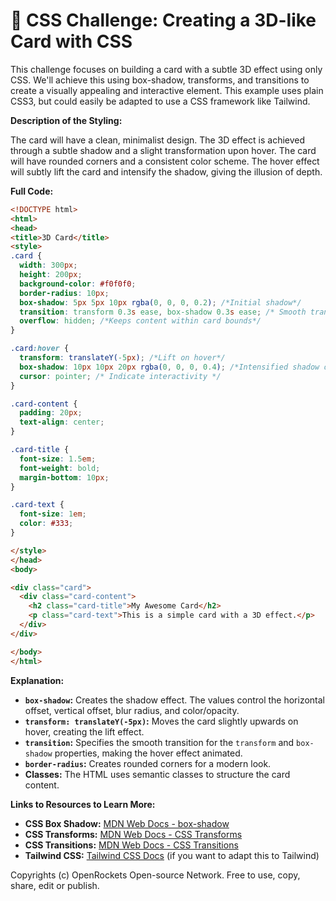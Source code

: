 # 🐞 CSS Challenge:  Creating a 3D-like Card with CSS


This challenge focuses on building a card with a subtle 3D effect using only CSS.  We'll achieve this using box-shadow, transforms, and transitions to create a visually appealing and interactive element.  This example uses plain CSS3, but could easily be adapted to use a CSS framework like Tailwind.


**Description of the Styling:**

The card will have a clean, minimalist design.  The 3D effect is achieved through a subtle shadow and a slight transformation upon hover.  The card will have rounded corners and a consistent color scheme.  The hover effect will subtly lift the card and intensify the shadow, giving the illusion of depth.


**Full Code:**

```html
<!DOCTYPE html>
<html>
<head>
<title>3D Card</title>
<style>
.card {
  width: 300px;
  height: 200px;
  background-color: #f0f0f0;
  border-radius: 10px;
  box-shadow: 5px 5px 10px rgba(0, 0, 0, 0.2); /*Initial shadow*/
  transition: transform 0.3s ease, box-shadow 0.3s ease; /* Smooth transitions */
  overflow: hidden; /*Keeps content within card bounds*/
}

.card:hover {
  transform: translateY(-5px); /*Lift on hover*/
  box-shadow: 10px 10px 20px rgba(0, 0, 0, 0.4); /*Intensified shadow on hover*/
  cursor: pointer; /* Indicate interactivity */
}

.card-content {
  padding: 20px;
  text-align: center;
}

.card-title {
  font-size: 1.5em;
  font-weight: bold;
  margin-bottom: 10px;
}

.card-text {
  font-size: 1em;
  color: #333;
}

</style>
</head>
<body>

<div class="card">
  <div class="card-content">
    <h2 class="card-title">My Awesome Card</h2>
    <p class="card-text">This is a simple card with a 3D effect.</p>
  </div>
</div>

</body>
</html>
```


**Explanation:**

* **`box-shadow`:**  Creates the shadow effect. The values control the horizontal offset, vertical offset, blur radius, and color/opacity.
* **`transform: translateY(-5px)`:**  Moves the card slightly upwards on hover, creating the lift effect.
* **`transition`:** Specifies the smooth transition for the `transform` and `box-shadow` properties, making the hover effect animated.
* **`border-radius`:** Creates rounded corners for a modern look.
* **Classes:** The HTML uses semantic classes to structure the card content.


**Links to Resources to Learn More:**

* **CSS Box Shadow:** [MDN Web Docs - box-shadow](https://developer.mozilla.org/en-US/docs/Web/CSS/box-shadow)
* **CSS Transforms:** [MDN Web Docs - CSS Transforms](https://developer.mozilla.org/en-US/docs/Web/CSS/transform)
* **CSS Transitions:** [MDN Web Docs - CSS Transitions](https://developer.mozilla.org/en-US/docs/Web/CSS/transition)
* **Tailwind CSS:** [Tailwind CSS Docs](https://tailwindcss.com/docs/installation) (if you want to adapt this to Tailwind)


Copyrights (c) OpenRockets Open-source Network. Free to use, copy, share, edit or publish.

